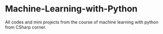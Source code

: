 # Machine-Learning-with-Python
All codes and mini projects from the course of machine learning with python from CSharp corner.
